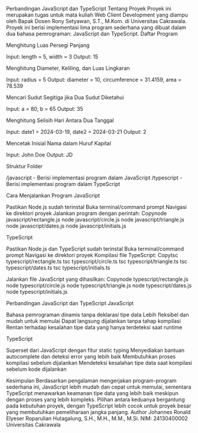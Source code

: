 Perbandingan JavaScript dan TypeScript
Tentang Proyek
Proyek ini merupakan tugas untuk mata kuliah Web Client Development yang diampu oleh Bapak Dosen Rony Setyawan, S.T., M.Kom. di Universitas Cakrawala. Proyek ini berisi implementasi lima program sederhana yang dibuat dalam dua bahasa pemrograman: JavaScript dan TypeScript.
Daftar Program

Menghitung Luas Persegi Panjang

Input: length = 5, width = 3
Output: 15


Menghitung Diameter, Keliling, dan Luas Lingkaran

Input: radius = 5
Output: diameter = 10, circumference = 31.4159, area = 78.539


Mencari Sudut Segitiga jika Dua Sudut Diketahui

Input: a = 80, b = 65
Output: 35


Menghitung Selisih Hari Antara Dua Tanggal

Input: date1 = 2024-03-19, date2 = 2024-03-21
Output: 2


Mencetak Inisial Nama dalam Huruf Kapital

Input: John Doe
Output: JD



Struktur Folder

/javascript - Berisi implementasi program dalam JavaScript
/typescript - Berisi implementasi program dalam TypeScript

Cara Menjalankan Program
JavaScript

Pastikan Node.js sudah terinstal
Buka terminal/command prompt
Navigasi ke direktori proyek
Jalankan program dengan perintah:
Copynode javascript/rectangle.js
node javascript/circle.js
node javascript/triangle.js
node javascript/dates.js
node javascript/initials.js


TypeScript

Pastikan Node.js dan TypeScript sudah terinstal
Buka terminal/command prompt
Navigasi ke direktori proyek
Kompilasi file TypeScript:
Copytsc typescript/rectangle.ts
tsc typescript/circle.ts
tsc typescript/triangle.ts
tsc typescript/dates.ts
tsc typescript/initials.ts

Jalankan file JavaScript yang dihasilkan:
Copynode typescript/rectangle.js
node typescript/circle.js
node typescript/triangle.js
node typescript/dates.js
node typescript/initials.js


Perbandingan JavaScript dan TypeScript
JavaScript

Bahasa pemrograman dinamis tanpa deklarasi tipe data
Lebih fleksibel dan mudah untuk memulai
Dapat langsung dijalankan tanpa tahap kompilasi
Rentan terhadap kesalahan tipe data yang hanya terdeteksi saat runtime

TypeScript

Superset dari JavaScript dengan fitur static typing
Menyediakan bantuan autocomplete dan deteksi error yang lebih baik
Membutuhkan proses kompilasi sebelum dijalankan
Mendeteksi kesalahan tipe data saat kompilasi sebelum kode dijalankan

Kesimpulan
Berdasarkan pengalaman mengerjakan program-program sederhana ini, JavaScript lebih mudah dan cepat untuk memulai, sementara TypeScript menawarkan keamanan tipe data yang lebih baik meskipun dengan proses yang lebih kompleks. Pilihan antara keduanya bergantung pada kebutuhan proyek, dengan TypeScript lebih cocok untuk proyek besar yang membutuhkan pemeliharaan jangka panjang.
Author
Johannes Ronald Elyeser Roparulian Hutagalung, S.H., M.H., M.M., M.Si.
NIM: 24130400002
Universitas Cakrawala